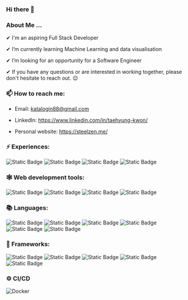 ### Hi there 👋

### About Me ...
 
 ✔ I'm an aspiring Full Stack Developer
	
 ✔ I’m currently learning Machine Learning and data visualisation
	
 ✔ I’m looking for an opportunity for a Software Engineer
	
 ✔ If you have any questions or are interested in working together, please don't hesitate to reach out. 😉

### 📫 How to reach me:
   
  - Email: katalogin88@gmail.com
  
  - LinkedIn: https://www.linkedin.com/in/taehyung-kwon/
  
  - Personal website: https://steelzen.me/
  
		
### ⚡ Experiences:
![Static Badge](https://img.shields.io/badge/Web%20Development-%23D1D0CE)
![Static Badge](https://img.shields.io/badge/Mobile%20Development-%239B9A96)
![Static Badge](https://img.shields.io/badge/RESTful%20API-%239B9A96)
![Static Badge](https://img.shields.io/badge/Desktop%20Application-%239B9A96)


### 🕸️ Web development tools:
![Static Badge](https://img.shields.io/badge/Tailwind%20CSS-%23EBF4FA?logo=tailwind%20css)
![Static Badge](https://img.shields.io/badge/Bootstrap-%23ADDFFF?logo=bootstrap)
![Static Badge](https://img.shields.io/badge/jQuary-grey?logo=Jquery)
![Static Badge](https://img.shields.io/badge/Tree.js-blue?logo=three.js)

### 📚 Languages:
![Static Badge](https://img.shields.io/badge/Java-blue?logo=Java)
![Static Badge](https://img.shields.io/badge/C-blue?logo=C)
![Static Badge](https://img.shields.io/badge/C%2B%2B-blue?logo=C%2B%2B)
![Static Badge](https://img.shields.io/badge/Javascript-blue?logo=javascript)
![Static Badge](https://img.shields.io/badge/Python-%23C0C0C0?logo=python)
![Static Badge](https://img.shields.io/badge/Kotlin-%237FFFD4?logo=kotlin)	

### 🔧 Frameworks:
![Static Badge](https://img.shields.io/badge/React-grey?logo=React)	
![Static Badge](https://img.shields.io/badge/React%20Native-grey?logo=React)
![Static Badge](https://img.shields.io/badge/Spring%20Boot-grey?logo=Spring%20Boot)
![Static Badge](https://img.shields.io/badge/Django-grey?logo=django)
![Static Badge](https://img.shields.io/badge/Tensorflow-grey?logo=tensorflow)

### ⚙️ CI/CD
![Docker](https://img.shields.io/badge/docker-%230db7ed.svg?style=for-the-badge&logo=docker&logoColor=white)
